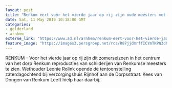 ```yaml
---
layout: post
title: "Renkum eert voor het vierde jaar op rij zijn oude meesters met straatexpositie"
date: Sat, 11 May 2019 10:18:00 GMT
categories: 
- gelderland 
- arnhem 
externe_link: "https://www.ad.nl/arnhem/renkum-eert-voor-het-vierde-jaar-op-rij-zijn-oude-meesters-met-straatexpositie~aa10bf6c/"
feature_image: "https://images3.persgroep.net/rcs/R87jjdmrffICYmTKPQ3d8jTkWsQ/diocontent/147952659/_fitwidth/400/?appId=21791a8992982cd8da851550a453bd7f&quality=0.7"
---
```


RENKUM - Voor het vierde jaar op rij zijn dit zomerseizoen in het centrum van het dorp Renkum reproducties van schilderijen van Renkumse meesters te zien. Wethouder Leonie Rolink opende de tentoonstelling zaterdagochtend bij verzorgingshuis Rijnhof aan de Dorpsstraat. Kees van Dongen van Renkum Leeft hielp haar daarbij.
